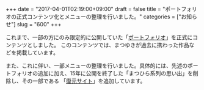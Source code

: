 +++
date = "2017-04-01T02:19:00+09:00"
draft = false
title = "ポートフォリオの正式コンテンツ化とメニューの整理を行いました。"
categories = ["お知らせ"]
slug = "600"
+++

これまで、一部の方にのみ限定的に公開していた「[ポートフォリオ](http://portfolio.rmn-web.net)」を正式にコンテンツとしました。
このコンテンツでは、まつゆきが過去に携わった作品などを掲載しています。

また、これに伴い、一部メニューの整理を行いました。具体的には、先述のポートフォリオの追加に加え、15年に公開を終了した「まつひら系列の思い出」を削除し、その一部である
「[復元サイト](/restore)」を追加しています。

